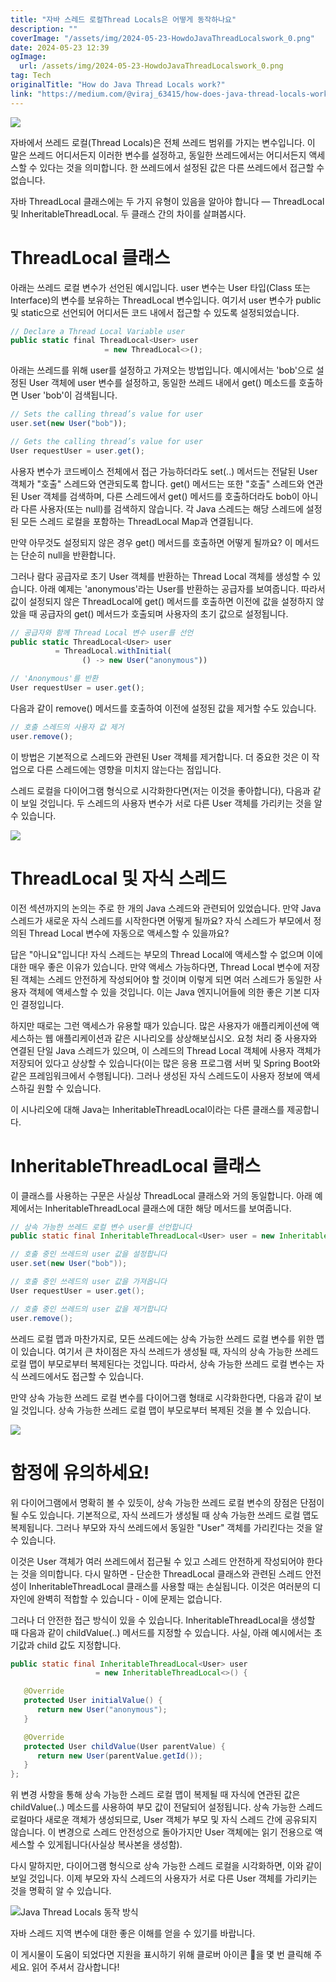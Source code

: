 ```yaml
---
title: "자바 스레드 로컬Thread Locals은 어떻게 동작하나요"
description: ""
coverImage: "/assets/img/2024-05-23-HowdoJavaThreadLocalswork_0.png"
date: 2024-05-23 12:39
ogImage:
  url: /assets/img/2024-05-23-HowdoJavaThreadLocalswork_0.png
tag: Tech
originalTitle: "How do Java Thread Locals work?"
link: "https://medium.com/@viraj_63415/how-does-java-thread-locals-work-3278453ac34a"
---
```


<img src="/assets/img/2024-05-23-HowdoJavaThreadLocalswork_0.png" />

자바에서 쓰레드 로컬(Thread Locals)은 전체 쓰레드 범위를 가지는 변수입니다. 이 말은 쓰레드 어디서든지 이러한 변수를 설정하고, 동일한 쓰레드에서는 어디서든지 액세스할 수 있다는 것을 의미합니다. 한 쓰레드에서 설정된 값은 다른 쓰레드에서 접근할 수 없습니다.

자바 ThreadLocal 클래스에는 두 가지 유형이 있음을 알아야 합니다 — ThreadLocal 및 InheritableThreadLocal. 두 클래스 간의 차이를 살펴봅시다.

# ThreadLocal 클래스

<div class="content-ad"></div>

아래는 쓰레드 로컬 변수가 선언된 예시입니다. user 변수는 User 타입(Class 또는 Interface)의 변수를 보유하는 ThreadLocal 변수입니다. 여기서 user 변수가 public 및 static으로 선언되어 어디서든 코드 내에서 접근할 수 있도록 설정되었습니다.

```js
// Declare a Thread Local Variable user
public static final ThreadLocal<User> user
                     = new ThreadLocal<>();
```

아래는 쓰레드를 위해 user를 설정하고 가져오는 방법입니다. 예시에서는 'bob'으로 설정된 User 객체에 user 변수를 설정하고, 동일한 쓰레드 내에서 get() 메소드를 호출하면 User 'bob'이 검색됩니다.

```js
// Sets the calling thread’s value for user
user.set(new User("bob"));

// Gets the calling thread’s value for user
User requestUser = user.get();
```

<div class="content-ad"></div>

사용자 변수가 코드베이스 전체에서 접근 가능하더라도 set(..) 메서드는 전달된 User 객체가 "호출" 스레드와 연관되도록 합니다. get() 메서드는 또한 "호출" 스레드와 연관된 User 객체를 검색하며, 다른 스레드에서 get() 메서드를 호출하더라도 bob이 아니라 다른 사용자(또는 null)를 검색하지 않습니다. 각 Java 스레드는 해당 스레드에 설정된 모든 스레드 로컬을 포함하는 ThreadLocal Map과 연결됩니다.

만약 아무것도 설정되지 않은 경우 get() 메서드를 호출하면 어떻게 될까요? 이 메서드는 단순히 null을 반환합니다.

그러나 람다 공급자로 초기 User 객체를 반환하는 Thread Local 객체를 생성할 수 있습니다. 아래 예제는 'anonymous'라는 User를 반환하는 공급자를 보여줍니다. 따라서 값이 설정되지 않은 ThreadLocal에 get() 메서드를 호출하면 이전에 값을 설정하지 않았을 때 공급자의 get() 메서드가 호출되며 사용자의 초기 값으로 설정됩니다.

```js
// 공급자와 함께 Thread Local 변수 user를 선언
public static ThreadLocal<User> user
          = ThreadLocal.withInitial(
                () -> new User("anonymous"))

// 'Anonymous'를 반환
User requestUser = user.get();
```

<div class="content-ad"></div>

다음과 같이 remove() 메서드를 호출하여 이전에 설정된 값을 제거할 수도 있습니다.

```js
// 호출 스레드의 사용자 값 제거
user.remove();
```

이 방법은 기본적으로 스레드와 관련된 User 객체를 제거합니다. 더 중요한 것은 이 작업으로 다른 스레드에는 영향을 미치지 않는다는 점입니다.

스레드 로컬을 다이어그램 형식으로 시각화한다면(저는 이것을 좋아합니다), 다음과 같이 보일 것입니다. 두 스레드의 사용자 변수가 서로 다른 User 객체를 가리키는 것을 알 수 있습니다.

<div class="content-ad"></div>

<img src="/assets/img/2024-05-23-HowdoJavaThreadLocalswork_1.png" />

# ThreadLocal 및 자식 스레드

이전 섹션까지의 논의는 주로 한 개의 Java 스레드와 관련되어 있었습니다. 만약 Java 스레드가 새로운 자식 스레드를 시작한다면 어떻게 될까요? 자식 스레드가 부모에서 정의된 Thread Local 변수에 자동으로 액세스할 수 있을까요?

답은 "아니요"입니다! 자식 스레드는 부모의 Thread Local에 액세스할 수 없으며 이에 대한 매우 좋은 이유가 있습니다. 만약 액세스 가능하다면, Thread Local 변수에 저장된 객체는 스레드 안전하게 작성되어야 할 것이며 이렇게 되면 여러 스레드가 동일한 사용자 객체에 액세스할 수 있을 것입니다. 이는 Java 엔지니어들에 의한 좋은 기본 디자인 결정입니다.

<div class="content-ad"></div>

하지만 때로는 그런 액세스가 유용할 때가 있습니다. 많은 사용자가 애플리케이션에 액세스하는 웹 애플리케이션과 같은 시나리오를 상상해보십시오. 요청 처리 중 사용자와 연결된 단일 Java 스레드가 있으며, 이 스레드의 Thread Local 객체에 사용자 객체가 저장되어 있다고 상상할 수 있습니다(이는 많은 응용 프로그램 서버 및 Spring Boot와 같은 프레임워크에서 수행됩니다). 그러나 생성된 자식 스레드도이 사용자 정보에 액세스하길 원할 수 있습니다.

이 시나리오에 대해 Java는 InheritableThreadLocal이라는 다른 클래스를 제공합니다.

# InheritableThreadLocal 클래스

이 클래스를 사용하는 구문은 사실상 ThreadLocal 클래스와 거의 동일합니다. 아래 예제에서는 InheritableThreadLocal 클래스에 대한 해당 메서드를 보여줍니다.

<div class="content-ad"></div>

```java
// 상속 가능한 쓰레드 로컬 변수 user를 선언합니다
public static final InheritableThreadLocal<User> user = new InheritableThreadLocal<>();

// 호출 중인 쓰레드의 user 값을 설정합니다
user.set(new User("bob"));

// 호출 중인 쓰레드의 user 값을 가져옵니다
User requestUser = user.get();

// 호출 중인 쓰레드의 user 값을 제거합니다
user.remove();
```

쓰레드 로컬 맵과 마찬가지로, 모든 쓰레드에는 상속 가능한 쓰레드 로컬 변수를 위한 맵이 있습니다. 여기서 큰 차이점은 자식 쓰레드가 생성될 때, 자식의 상속 가능한 쓰레드 로컬 맵이 부모로부터 복제된다는 것입니다. 따라서, 상속 가능한 쓰레드 로컬 변수는 자식 쓰레드에서도 접근할 수 있습니다.

만약 상속 가능한 쓰레드 로컬 변수를 다이어그램 형태로 시각화한다면, 다음과 같이 보일 것입니다. 상속 가능한 쓰레드 로컬 맵이 부모로부터 복제된 것을 볼 수 있습니다.

<img src="/assets/img/2024-05-23-HowdoJavaThreadLocalswork_2.png" />

<div class="content-ad"></div>

# 함정에 유의하세요!

위 다이어그램에서 명확히 볼 수 있듯이, 상속 가능한 쓰레드 로컬 변수의 장점은 단점이 될 수도 있습니다. 기본적으로, 자식 쓰레드가 생성될 때 상속 가능한 쓰레드 로컬 맵도 복제됩니다. 그러나 부모와 자식 쓰레드에서 동일한 "User" 객체를 가리킨다는 것을 알 수 있습니다.

이것은 User 객체가 여러 쓰레드에서 접근될 수 있고 스레드 안전하게 작성되어야 한다는 것을 의미합니다. 다시 말하면 - 단순한 ThreadLocal 클래스와 관련된 스레드 안전성이 InheritableThreadLocal 클래스를 사용할 때는 손실됩니다. 이것은 여러분의 디자인에 완벽히 적합할 수 있습니다 - 이에 문제는 없습니다.

그러나 더 안전한 접근 방식이 있을 수 있습니다. InheritableThreadLocal을 생성할 때 다음과 같이 childValue(..) 메서드를 지정할 수 있습니다. 사실, 아래 예시에서는 초기값과 child 값도 지정합니다.

<div class="content-ad"></div>

```java
public static final InheritableThreadLocal<User> user
                   = new InheritableThreadLocal<>() {

   @Override
   protected User initialValue() {
      return new User("anonymous");
   }

   @Override
   protected User childValue(User parentValue) {
      return new User(parentValue.getId());
   }
};
```

위 변경 사항을 통해 상속 가능한 스레드 로컬 맵이 복제될 때 자식에 연관된 값은 childValue(..) 메소드를 사용하여 부모 값이 전달되어 설정됩니다. 상속 가능한 스레드 로컬마다 새로운 객체가 생성되므로, User 객체가 부모 및 자식 스레드 간에 공유되지 않습니다. 이 변경으로 스레드 안전성으로 돌아가지만 User 객체에는 읽기 전용으로 액세스할 수 있게됩니다(사실상 복사본을 생성함).

다시 말하지만, 다이어그램 형식으로 상속 가능한 스레드 로컬을 시각화하면, 이와 같이 보일 것입니다. 이제 부모와 자식 스레드의 사용자가 서로 다른 User 객체를 가리키는 것을 명확히 알 수 있습니다.

![Java Thread Locals 동작 방식](/assets/img/2024-05-23-HowdoJavaThreadLocalswork_3.png)

<div class="content-ad"></div>

자바 스레드 지역 변수에 대한 좋은 이해를 얻을 수 있기를 바랍니다.

이 게시물이 도움이 되었다면 지원을 표시하기 위해 클로버 아이콘 👏을 몇 번 클릭해 주세요. 읽어 주셔서 감사합니다!
